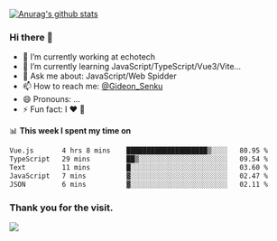 [![Anurag's github stats](https://github-readme-stats.vercel.app/api?username=gideonsenku)](https://github.com/anuraghazra/github-readme-stats)
### Hi there 👋
- 🔭 I’m currently working at echotech
- 🌱 I’m currently learning JavaScript/TypeScript/Vue3/Vite...
- 💬 Ask me about: JavaScript/Web Spidder 
- 📫 How to reach me: [@Gideon_Senku](https://t.me/Gideon_Senku)
- 😄 Pronouns: ...
- ⚡ Fun fact: I ❤️ 🎵

📊 **This week I spent my time on**
<!--START_SECTION:waka-->

```txt
Vue.js       4 hrs 8 mins    ████████████████████▒░░░░   80.95 %
TypeScript   29 mins         ██▒░░░░░░░░░░░░░░░░░░░░░░   09.54 %
Text         11 mins         █░░░░░░░░░░░░░░░░░░░░░░░░   03.60 %
JavaScript   7 mins          ▓░░░░░░░░░░░░░░░░░░░░░░░░   02.47 %
JSON         6 mins          ▓░░░░░░░░░░░░░░░░░░░░░░░░   02.11 %
```

<!--END_SECTION:waka-->


### Thank you for the visit.
![](http://profile-counter.glitch.me/gideonsenku/count.svg)
<!--
**GideonSenku/GideonSenku** is a ✨ _special_ ✨ repository because its `README.md` (this file) appears on your GitHub profile.

Here are some ideas to get you started:

- 🔭 I’m currently working on ...
- 🌱 I’m currently learning ...
- 👯 I’m looking to collaborate on ...
- 🤔 I’m looking for help with ...
- 💬 Ask me about ...
- 📫 How to reach me: ...
- 😄 Pronouns: ...
- ⚡ Fun fact: ...
-->
